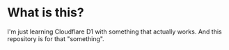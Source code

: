 # What is this?

I'm just learning Cloudflare D1 with something that actually works. And this repository is for that "something".
